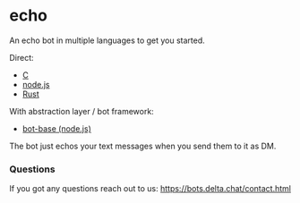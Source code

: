 # echo
An echo bot in multiple languages to get you started.

Direct:

- [C](./c)
- [node.js](./nodejs)
- [Rust](./rust)

With abstraction layer / bot framework:

- [bot-base (node.js)](./nodejs_bot_base)

The bot just echos your text messages when you send them to it as DM.

### Questions

If you got any questions reach out to us: https://bots.delta.chat/contact.html
